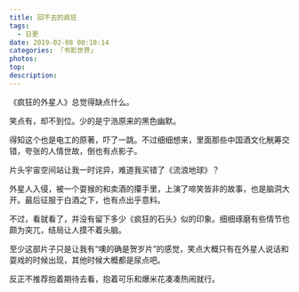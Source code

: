 ```yaml
---
title: 回不去的疯狂
tags:
  - 日更
date: 2019-02-08 00:10:14
categories: 「书影世界」
photos:
top:
description:
---
```

《疯狂的外星人》总觉得缺点什么。

笑点有，却不到位。少的是宁浩原来的黑色幽默。

得知这个也是电工的原著，吓了一跳。不过细细想来，里面那些中国酒文化觥筹交错，夸张的人情世故，倒也有点影子。

片头宇宙空间站让我一时诧异，难道我买错了《流浪地球》？

外星人入侵，被一个耍猴的和卖酒的攥手里，上演了啼笑皆非的故事，也是脑洞大开。最后征服于白酒之下，也有点出乎意料。

不过，看就看了，并没有留下多少《疯狂的石头》似的印象。细细琢磨有些情节也颇为突兀，结局让人摸不着头脑。

至少这部片子只是让我有“噢的确是贺岁片”的感觉，笑点大概只有在外星人说话和耍戏的时候出现，其他时候大概都是尿点吧。

反正不推荐抱着期待去看，抱着可乐和爆米花凑凑热闹就行。